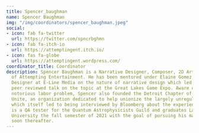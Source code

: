 ```yaml
---
title: Spencer_baughman
name: Spencer Baughman
img: "/img/coordinators/spencer_baughman.jpeg"
social:
- icon: fab fa-twitter
  url: https://twitter.com/spncrbghmn
- icon: fab fa-itch-io
  url: https://attemptingent.itch.io/
- icon: fas fa-globe
  url: https://attemptingent.wordpress.com/
coordinator_title: Coordinator
description: Spencer Baughman is a Narrative Designer, Composer, 2D Artist and Founder
  of Attempting Entertainment. He has been mentored under Elaine Gomez, Senior Game
  Designer at E-Line Media on the nature of narrative design which led to giving a
  peer reviewed talk on the topic at the Great Lakes Game Expo. Aware of the industry's
  notorious labor problem, Spencer also founded the Detroit Chapter of Game Workers
  Unite, an organization dedicated to help unionize the largely unregulated field
  which itself led to being interviewed by Bloomberg about the experience. He currently
  is a QA tester for the Quantum Astrophysicists Guild and graduates Lawrence Technological
  University the fall semester of 2021 with the goal of pursuing his masters degree
  soon thereafter.
---
```


